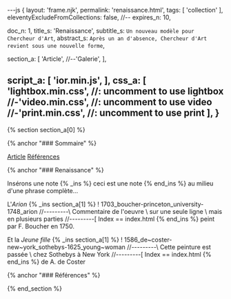 ---js
{
  layout:    'frame.njk',
  permalink: 'renaissance.html',
  tags:      [ 'collection' ],
  eleventyExcludeFromCollections: false,
  //-- expires_n: 10,

  doc_n:      1,
  title_s:    'Renaissance',
  subtitle_s: `Un nouveau modèle pour Chercheur d'Art`,
  abstract_s: `Après un an d'absence, Chercheur d'Art revient sous une nouvelle forme`,

  section_a:
  [
    'Article',
    //--'Galerie',
  ],

  script_a:
  [
    'ior.min.js',
  ],
  css_a:
  [
    'lightbox.min.css',   //: uncomment to use lightbox
    //-'video.min.css',      //: uncomment to use video
    //-'print.min.css',      //: uncomment to use print
  ],
}
---
[comment]: # (======================== Article ========================)

{% section section_a[0] %}

{% anchor "### Sommaire" %}

[Article][a]
[Références][b]


{% anchor "### Renaissance" %}

Insérons une note
{% _ins %}
ceci est une note
{% end_ins %}
au milieu d'une phrase complète...


L'_Arion_
{% _ins section_a[1] %}
! 1703_boucher-princeton_university-1748_arion
//---------\ Commentaire de l'oeuvre \ sur une seule ligne \ mais en plusieurs parties
//---------[ Index == index.html
{% end_ins %}
peint par F. Boucher en 1750.


Et la _Jeune fille_
{% _ins section_a[1] %}
! 1586_de~coster-new~york_sothebys-1625_young~woman
//---------\ Cette peinture est passée \ chez Sothebys à New York
//---------[ Index == index.html
{% end_ins %}
 de A. de Coster

{% anchor "### Références" %}


{% end_section %}


[comment]: # (======================== Links ========================)

[a]: #Article
[b]: #Références
